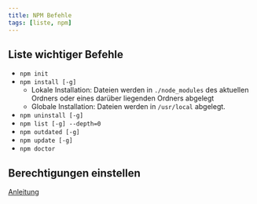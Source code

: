```yaml
---
title: NPM Befehle
tags: [liste, npm]
---
```


## Liste wichtiger Befehle

-   `npm init`
-   `npm install [-g]`
    -   Lokale Installation: Dateien werden in `./node_modules` des aktuellen Ordners oder eines darüber liegenden Ordners abgelegt
    -   Globale Installation: Dateien werden in `/usr/local` abgelegt.
-   `npm uninstall [-g]`
-   `npm list [-g] --depth=0`
-   `npm outdated [-g]`
-   `npm update [-g]`
-   `npm doctor`

## Berechtigungen einstellen

[Anleitung](https://docs.npmjs.com/getting-started/fixing-npm-permissions#option-two-change-npms-default-directory)
